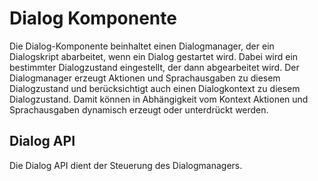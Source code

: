 # Dialog Komponente

Die Dialog-Komponente beinhaltet einen Dialogmanager, der ein Dialogskript abarbeitet, wenn ein Dialog gestartet wird. Dabei wird ein bestimmter Dialogzustand eingestellt, der dann abgearbeitet wird. Der Dialogmanager erzeugt Aktionen und Sprachausgaben zu diesem Dialogzustand und berücksichtigt auch einen Dialogkontext zu diesem Dialogzustand. Damit können in Abhängigkeit vom Kontext Aktionen und Sprachausgaben dynamisch erzeugt oder unterdrückt werden.


## Dialog API

Die Dialog API dient der Steuerung des Dialogmanagers.


